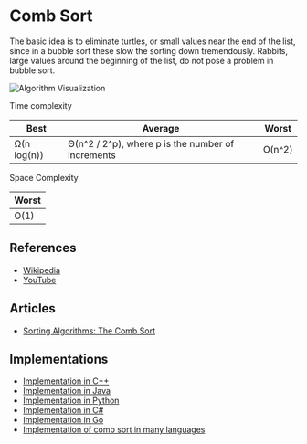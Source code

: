 # Comb Sort

The basic idea is to eliminate turtles, or small values near the end of the list, since in a bubble sort these slow the sorting down tremendously. Rabbits, large values around the beginning of the list, do not pose a problem in bubble sort.

![Algorithm Visualization](https://upload.wikimedia.org/wikipedia/commons/4/46/Comb_sort_demo.gif)

Time complexity

| Best        |  Average                                              | Worst  |
| --------    | --------                                              | ------ |
| Ω(n log(n)) |  Θ(n^2 / 2^p), where p is the number of increments    | O(n^2) |

Space Complexity

|        Worst        |
|---------------------|
|        O(1)         |

## References

* [Wikipedia](https://en.wikipedia.org/wiki/Comb_sort)
* [YouTube](https://youtu.be/X5DKBwDL0kU)

## Articles

* [Sorting Algorithms: The Comb Sort](http://buffered.io/posts/sorting-algorithms-the-comb-sort/)

## Implementations

* [Implementation in C++](https://www.geeksforgeeks.org/comb-sort/)
* [Implementation in Java](https://www.geeksforgeeks.org/comb-sort/)
* [Implementation in Python](https://www.geeksforgeeks.org/comb-sort/)
* [Implementation in C#](https://www.geeksforgeeks.org/comb-sort/)
* [Implementation in Go](http://www.golangprograms.com/golang-program-for-implementation-of-combsort.html)
* [Implementation of comb sort in many languages](https://rosettacode.org/wiki/Sorting_algorithms/Comb_sort)
